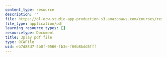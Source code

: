 ```yaml
---
content_type: resource
description: ''
file: https://ol-ocw-studio-app-production.s3.amazonaws.com/courses/res-8-007-cosmic-origin-of-the-chemical-elements-fall-2019/eb7d88d72b0f0566fb3ef66b8bdd5fff_-KUXPcs2Di4.pdf
file_type: application/pdf
learning_resource_types: []
resourcetype: Document
title: 3play pdf file
type: OCWFile
uid: eb7d88d7-2b0f-0566-fb3e-f66b8bdd5fff
---
```

